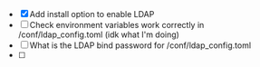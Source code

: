 - [x] Add install option to enable LDAP
- [ ] Check environment variables work correctly in /conf/ldap_config.toml (idk what I'm doing)
- [ ] What is the LDAP bind password for /conf/ldap_config.toml
- [ ] 
